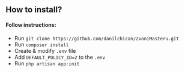 
## How to install?

#### Follow instructions:

- Run `git clone https://github.com/danilchican/ZvoniMasteru.git`
- Run `composer install`
- Create & modify `.env` file 
- Add `DEFAULT_POLICY_ID=2` to the `.env`
- Run `php artisan app:init`